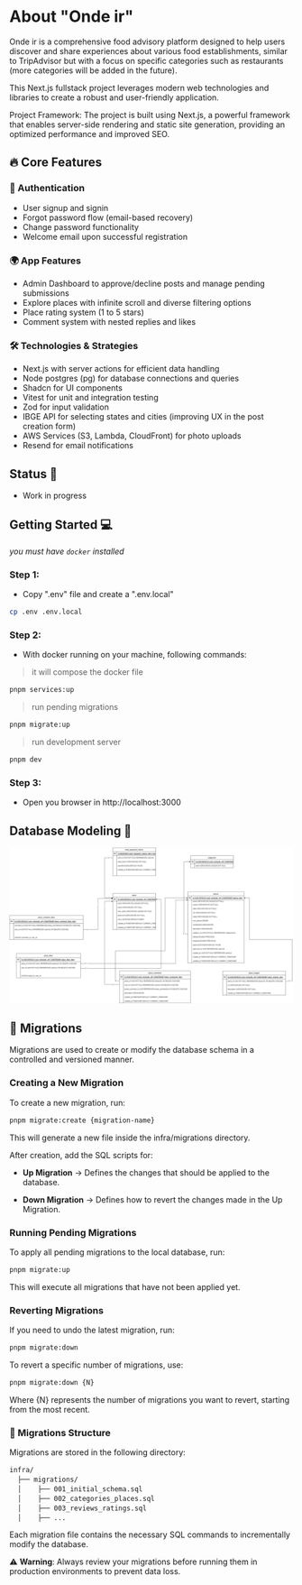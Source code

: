 # About "Onde ir"

Onde ir is a comprehensive food advisory platform designed to help users discover and share experiences about various food establishments, similar to TripAdvisor but with a focus on specific categories such as restaurants (more categories will be added in the future).

This Next.js fullstack project leverages modern web technologies and libraries to create a robust and user-friendly application.

Project Framework: The project is built using Next.js, a powerful framework that enables server-side rendering and static site generation, providing an optimized performance and improved SEO.

## 🔥 Core Features
### 🚀 Authentication
- User signup and signin
- Forgot password flow (email-based recovery)
- Change password functionality
- Welcome email upon successful registration

### 🌍 App Features
- Admin Dashboard to approve/decline posts and manage pending submissions
- Explore places with infinite scroll and diverse filtering options
- Place rating system (1 to 5 stars)
- Comment system with nested replies and likes

### 🛠️ Technologies & Strategies
- Next.js with server actions for efficient data handling
- Node postgres (pg) for database connections and queries
- Shadcn for UI components
- Vitest for unit and integration testing
- Zod for input validation
- IBGE API for selecting states and cities (improving UX in the post creation form)
- AWS Services (S3, Lambda, CloudFront) for photo uploads
- Resend for email notifications

## Status 🚧

- Work in progress

## Getting Started 💻

_you must have `docker` installed_

### Step 1:

- Copy ".env" file and create a ".env.local"

```bash
cp .env .env.local
```

### Step 2:

- With docker running on your machine, following commands:

> it will compose the docker file
```bash
pnpm services:up
```

> run pending migrations
```bash
pnpm migrate:up
```

> run development server
```bash
pnpm dev
```

### Step 3:

- Open you browser in http://localhost:3000

## Database Modeling 🐳

![modeling](./onde-ir-data-modeling.png)


## 📌 Migrations

Migrations are used to create or modify the database schema in a controlled and versioned manner.

### Creating a New Migration

To create a new migration, run:
```bash
pnpm migrate:create {migration-name}
```

This will generate a new file inside the infra/migrations directory.

After creation, add the SQL scripts for:

- **Up Migration** → Defines the changes that should be applied to the database.

- **Down Migration** → Defines how to revert the changes made in the Up Migration.

### Running Pending Migrations

To apply all pending migrations to the local database, run:

```bash
pnpm migrate:up
```

This will execute all migrations that have not been applied yet.

### Reverting Migrations

If you need to undo the latest migration, run:

```bash
pnpm migrate:down
```

To revert a specific number of migrations, use:

```bash
pnpm migrate:down {N}
```

Where {N} represents the number of migrations you want to revert, starting from the most recent.

### 📂 Migrations Structure

Migrations are stored in the following directory:

```bash
infra/
  ├── migrations/
  │    ├── 001_initial_schema.sql
  │    ├── 002_categories_places.sql
  │    ├── 003_reviews_ratings.sql
  │    ├── ...
```

Each migration file contains the necessary SQL commands to incrementally modify the database.

⚠ **Warning**: Always review your migrations before running them in production environments to prevent data loss.

